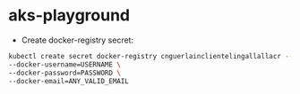 # aks-playground


- Create docker-registry secret:


``` bash
kubectl create secret docker-registry cnguerlainclientelingallallacr --docker-server=REGISTRY_NAME.azurecr.io \
--docker-username=USERNAME \
--docker-password=PASSWORD \
--docker-email=ANY_VALID_EMAIL
```